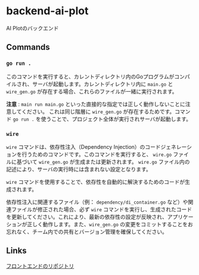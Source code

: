 # backend-ai-plot
AI Plotのバックエンド

## Commands

### `go run .`

このコマンドを実行すると、カレントディレクトリ内のGoプログラムがコンパイルされ、サーバが起動します。カレントディレクトリ内に `main.go` と `wire_gen.go` が存在する場合、これらのファイルが一緒に実行されます。

**注意** : `main run main.go` といった直接的な指定では正しく動作しないことに注意してください。
これは同じ階層に `wire_gen.go` が存在するためです。コマンド `go run .` を使うことで、プロジェクト全体が実行されサーバが起動します。

### `wire`

`wire` コマンドは、依存性注入（Dependency Injection）のコードジェネレーションを行うためのコマンドです。このコマンドを実行すると、 `wire.go` ファイルに基づいて `wire_gen.go` が生成または更新されます。 `wire.go` ファイル内の記述により、サーバの実行時には含まれない設定となります。

`wire` コマンドを使用することで、依存性を自動的に解決するためのコードが生成されます。

依存性注入に関連するファイル（例： `dependency/di_container.go` など）や関連ファイルが修正された場合、必ず `wire` コマンドを実行し、生成されたコードを更新してください。これにより、最新の依存性の設定が反映され、アプリケーションが正しく動作します。また、`wire_gen.go` の変更をコミットすることをお忘れなく、チーム内での共有とバージョン管理を確保してください。

## Links

[フロントエンドのリポジトリ](https://github.com/dfaw20/frontend-ai-plot)
